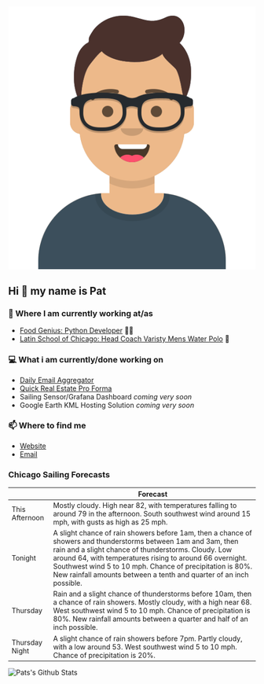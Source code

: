 [![Social banner for p-j-falconer](https://raw.githubusercontent.com/P-J-FALCONER/P-J-FALCONER/master/assets/avataaars.svg)](https://patfalconer.com/)
## Hi :wave: my name is Pat

### 💼 Where I am currently working at/as
- [Food Genius: Python Developer](https://getfoodgenius.com/) 🍔🐍
- [Latin School of Chicago: Head Coach Varisty Mens Water Polo](https://www.latinschool.org/) 🤽


### 💻 What i am currently/done working on
 - [Daily Email Aggregator](https://github.com/P-J-FALCONER/dott_daily_mail)
 - [Quick Real Estate Pro Forma](https://github.com/P-J-FALCONER/henry)
 - Sailing Sensor/Grafana Dashboard *coming very soon*
 - Google Earth KML Hosting Solution *coming very soon*

### 📫 Where to find me
 - [Website](https://patfalconer.com/)
 - [Email](mailto:patrick.j.falconer@gmail.com)


### Chicago Sailing Forecasts
|   | Forecast  |
|---|---|
| This Afternoon | Mostly cloudy. High near 82, with temperatures falling to around 79 in the afternoon. South southwest wind around 15 mph, with gusts as high as 25 mph. |
| Tonight | A slight chance of rain showers before 1am, then a chance of showers and thunderstorms between 1am and 3am, then rain and a slight chance of thunderstorms. Cloudy. Low around 64, with temperatures rising to around 66 overnight. Southwest wind 5 to 10 mph. Chance of precipitation is 80%. New rainfall amounts between a tenth and quarter of an inch possible. |
| Thursday | Rain and a slight chance of thunderstorms before 10am, then a chance of rain showers. Mostly cloudy, with a high near 68. West southwest wind 5 to 10 mph. Chance of precipitation is 80%. New rainfall amounts between a quarter and half of an inch possible. |
| Thursday Night | A slight chance of rain showers before 7pm. Partly cloudy, with a low around 53. West southwest wind 5 to 10 mph. Chance of precipitation is 20%. |

![Pats's Github Stats](https://github-readme-stats.vercel.app/api?username=p-j-falconer&show_icons=true&theme=radical)
